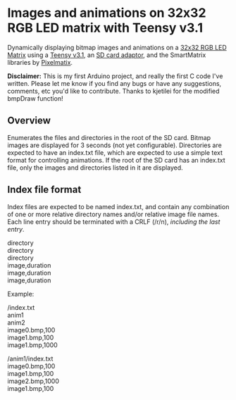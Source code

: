 ﻿Images and animations on 32x32 RGB LED matrix with Teensy v3.1
==============================================================

Dynamically displaying bitmap images and animations on a [32x32 RGB LED Matrix](http://www.adafruit.com/products/1484) using a [Teensy v3.1](https://www.pjrc.com/store/teensy31.html), an [SD card adaptor](https://www.pjrc.com/store/sd_adaptor.html), and the SmartMatrix libraries by [Pixelmatix](http://docs.pixelmatix.com/SmartMatrix).

**Disclaimer:** This is my first Arduino project, and really the first C code I've written.  Please let me know if you find any bugs or have any suggestions, comments, etc you'd like to contribute.  Thanks to kjetilei for the modified bmpDraw function!

Overview
--------
Enumerates the files and directories in the root of the SD card.  Bitmap images are displayed for 3 seconds (not yet configurable).  Directories are expected to have an index.txt file, which are expected to use a simple text format for controlling animations.  If the root of the SD card has an index.txt file, only the images and directories listed in it are displayed.

Index file format
-----------------

Index files are expected to be named index.txt, and contain any combination of one or more relative directory names and/or relative image file names.  Each line entry should be terminated with a CRLF (/r/n), *including the last entry*.

directory  
directory  
directory  
image,duration  
image,duration  
image,duration  

Example:  

/index.txt  
anim1  
anim2  
image0.bmp,100  
image1.bmp,100  
image1.bmp,1000  

/anim1/index.txt  
image0.bmp,100  
image1.bmp,100  
image2.bmp,1000  
image1.bmp,100  
